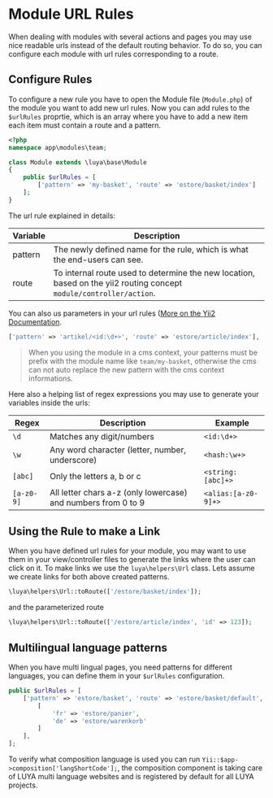 # Module URL Rules

When dealing with modules with several actions and pages you may use nice readable urls instead of the default routing behavior. To do so, you can configure each module with url rules corresponding to a route.

## Configure Rules

To configure a new rule you have to open the Module file (`Module.php`) of the module you want to add new url rules. Now you can add rules to the `$urlRules` proprtie, which is an array where you have to add a new item each item must contain a route and a pattern.

```php
<?php
namespace app\modules\team;

class Module extends \luya\base\Module
{
    public $urlRules = [
        ['pattern' => 'my-basket', 'route' => 'estore/basket/index']
    ];
}
```

The url rule explained in details:

|Variable     |Description
|-------------|------------
|pattern      |The newly defined name for the rule, which is what the end-users can see.
|route        |To internal route used to determine the new location, based on the yii2 routing concept `module/controller/action`.

You can also us parameters in your url rules ([More on the Yii2 Documentation](http://www.yiiframework.com/doc-2.0/guide-runtime-routing.html#parameterizing-routes).

```php
['pattern' => 'artikel/<id:\d+>', 'route' => 'estore/article/index'],
```

> When you using the module in a cms context, your patterns must be prefix with the module name like `team/my-basket`, otherwise the cms can not auto replace the new pattern with the cms context informations.

Here also a helping list of regex expressions you may use to generate your variables inside the urls:

|Regex      |Description        |Example
|---        |---                |---
|`\d`       |Matches any digit/numbers|`<id:\d+>`
|`\w`       |Any word character (letter, number, underscore)|`<hash:\w+>`
|`[abc]`    |Only the letters a, b or c|`<string:[abc]+>`
|`[a-z0-9]` |All letter chars a-z (only lowercase) and numbers from 0 to 9|`<alias:[a-z0-9]+>`

## Using the Rule to make a Link

When you have defined url rules for your module, you may want to use them in your view/controller files to generate the links where the user can click on it. To make links we use the `luya\helpers\Url` class. Lets assume we create links for both above created patterns.

```php
\luya\helpers\Url::toRoute(['/estore/basket/index']);
```

and the parameterized route

```php
\luya\helpers\Url::toRoute(['/estore/article/index', 'id' => 123]);
```

## Multilingual language patterns

When you have multi lingual pages, you need patterns for different languages, you can define them in your `$urlRules` configuration.

```php
public $urlRules = [
    ['pattern' => 'estore/basket', 'route' => 'estore/basket/default', 'composition' => 
        [
            'fr' => 'estore/panier',
            'de' => 'estore/warenkorb'
        ]
    ],
];
```

To verify what composition language is used you can run `Yii::$app->composition['langShortCode'];`, the composition component is taking care of LUYA multi language websites and is registered by default for all LUYA projects.
